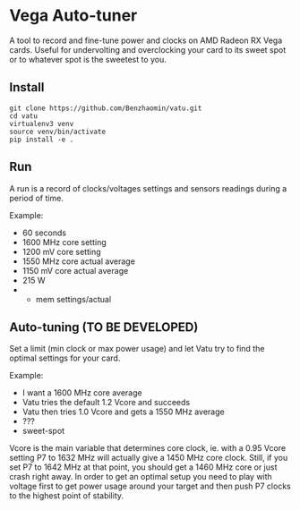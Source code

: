 # Vega Auto-tuner

A tool to record and fine-tune power and clocks on AMD Radeon RX Vega cards.
Useful for undervolting and overclocking your card to its sweet spot or to
whatever spot is the sweetest to you.

## Install

```
git clone https://github.com/Benzhaomin/vatu.git
cd vatu
virtualenv3 venv
source venv/bin/activate
pip install -e .
```

## Run

A run is a record of clocks/voltages settings and sensors readings
during a period of time.

Example:

- 60 seconds
- 1600 MHz core setting
- 1200 mV core setting
- 1550 MHz core actual average
- 1150 mV core actual average
- 215 W
- + mem settings/actual

## Auto-tuning (TO BE DEVELOPED)

Set a limit (min clock or max power usage) and let Vatu try to find the
optimal settings for your card.

Example:

- I want a 1600 MHz core average
- Vatu tries the default 1.2 Vcore and succeeds
- Vatu then tries 1.0 Vcore and gets a 1550 MHz average
- ???
- sweet-spot

Vcore is the main variable that determines core clock, ie. with a 0.95 Vcore
setting P7 to 1632 MHz will actually give a 1450 MHz core clock.
Still, if you set P7 to 1642 MHz at that point, you should get a 1460 MHz core
or just crash right away.
In order to get an optimal setup you need to play with
voltage first to get power usage around your target and then push P7 clocks to
the highest point of stability.
